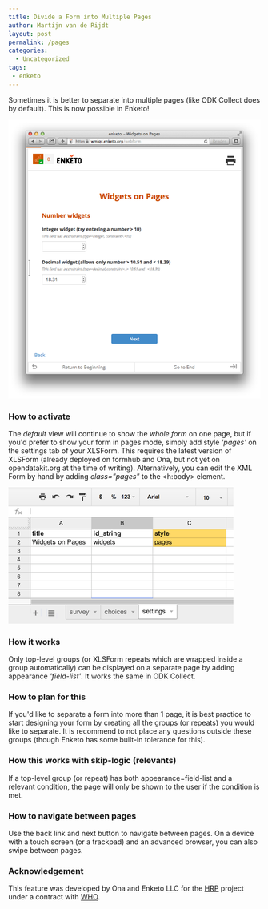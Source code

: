 ```yaml
---
title: Divide a Form into Multiple Pages
author: Martijn van de Rijdt
layout: post
permalink: /pages
categories:
  - Uncategorized
tags:
 - enketo
---
```


Sometimes it is better to separate into multiple pages (like ODK Collect does by default). This is now possible in Enketo!

![Screenshot Enketo form in pages mode](../files/2014/03/pages-mode.png "Pages mode screenshot of Enketo form")

### How to activate

The _default_ view will continue to show the _whole form_ on one page, but if you'd prefer to show your form in pages mode, simply add style _'pages'_ on the settings tab of your XLSForm. This requires the latest version of XLSForm (already deployed on formhub and Ona, but not yet on opendatakit.org at the time of writing). Alternatively, you can edit the XML Form by hand by adding _class="pages"_ to the <h:body\> element.

![XLSForm Style Setting](../files/2014/03/XLSForm-style-pages.png "Style setting in XLSForm")

### How it works

Only top-level groups (or XLSForm repeats which are wrapped inside a group automatically) can be displayed on a separate page by adding appearance _'field-list'_. It works the same in ODK Collect.

### How to plan for this

If you'd like to separate a form into more than 1 page, it is best practice to start designing your form by creating all the groups (or repeats) you would like to separate. It is recommend to not place any questions outside these groups (though Enketo has some built-in tolerance for this).

### How this works with skip-logic (relevants)

If a top-level group (or repeat) has both appearance=field-list and a relevant condition, the page will only be shown to the user if the condition is met. 

### How to navigate between pages

Use the back link and next button to navigate between pages. On a device with a touch screen (or a trackpad) and an advanced browser, you can also swipe between pages. 

### Acknowledgement

This feature was developed by Ona and Enketo LLC for the [HRP](http://www.who.int/reproductivehealth/topics/mhealth/en/) project under a contract with [WHO](http://who.int). 
